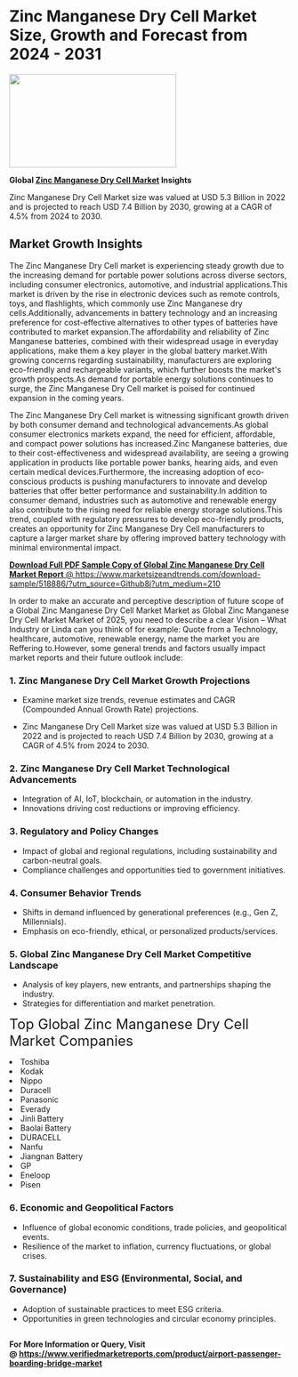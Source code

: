 <H1>Zinc Manganese Dry Cell Market Size, Growth and Forecast from 2024 - 2031</H1><img class="aligncenter size-medium wp-image-584254" src="https://thirdeyenews.in/wp-content/uploads/2024/09/Global-Market-Research-300x168.jpeg" alt="" width="300" height="168" /><p><strong>Global&nbsp;<a href="https://www.marketsizeandtrends.com/download-sample/518886/?utm_source=Github8j?utm_medium=210">Zinc Manganese Dry Cell Market</a> Insights</strong></p><p>Zinc Manganese Dry Cell Market size was valued at USD 5.3 Billion in 2022 and is projected to reach USD 7.4 Billion by 2030, growing at a CAGR of 4.5% from 2024 to 2030.</p><p><h2>Market Growth Insights</h2> <p>The Zinc Manganese Dry Cell market is experiencing steady growth due to the increasing demand for portable power solutions across diverse sectors, including consumer electronics, automotive, and industrial applications.This market is driven by the rise in electronic devices such as remote controls, toys, and flashlights, which commonly use Zinc Manganese dry cells.Additionally, advancements in battery technology and an increasing preference for cost-effective alternatives to other types of batteries have contributed to market expansion.The affordability and reliability of Zinc Manganese batteries, combined with their widespread usage in everyday applications, make them a key player in the global battery market.With growing concerns regarding sustainability, manufacturers are exploring eco-friendly and rechargeable variants, which further boosts the market's growth prospects.As demand for portable energy solutions continues to surge, the Zinc Manganese Dry Cell market is poised for continued expansion in the coming years.</p> <p><a href="download_link_here"></a></p> <p>The Zinc Manganese Dry Cell market is witnessing significant growth driven by both consumer demand and technological advancements.As global consumer electronics markets expand, the need for efficient, affordable, and compact power solutions has increased.Zinc Manganese batteries, due to their cost-effectiveness and widespread availability, are seeing a growing application in products like portable power banks, hearing aids, and even certain medical devices.Furthermore, the increasing adoption of eco-conscious products is pushing manufacturers to innovate and develop batteries that offer better performance and sustainability.In addition to consumer demand, industries such as automotive and renewable energy also contribute to the rising need for reliable energy storage solutions.This trend, coupled with regulatory pressures to develop eco-friendly products, creates an opportunity for Zinc Manganese Dry Cell manufacturers to capture a larger market share by offering improved battery technology with minimal environmental impact.</p> <p><a href="get_more_link_here"></p><p><span class=""><strong>Download Full PDF Sample Copy of Global Zinc Manganese Dry Cell Market Report</strong> @ <a href="https://www.marketsizeandtrends.com/download-sample/518886/?utm_source=Github8j?utm_medium=210" target="_blank">https://www.marketsizeandtrends.com/download-sample/518886/?utm_source=Github8j?utm_medium=210</a></span></p><p>In order to make an accurate and perceptive description of future scope of a Global&nbsp;Zinc Manganese Dry Cell Market Market as Global&nbsp;Zinc Manganese Dry Cell Market Market of 2025, you need to describe a clear Vision &ndash; What Industry or Linda can you think of for example: Quote from a Technology, healthcare, automotive, renewable energy, name the market you are Reffering to.However, some general trends and factors usually impact market reports and their future outlook include:</p><h3>1.&nbsp;<strong>Zinc Manganese Dry Cell Market Growth Projections</strong></h3><ul><li>Examine market size trends, revenue estimates and CAGR (Compounded Annual Growth Rate) projections.</li><li><p>Zinc Manganese Dry Cell Market size was valued at USD 5.3 Billion in 2022 and is projected to reach USD 7.4 Billion by 2030, growing at a CAGR of 4.5% from 2024 to 2030.</p></li></ul><h3>2.&nbsp;<strong>Zinc Manganese Dry Cell Market Technological Advancements</strong></h3><ul><li>Integration of AI, IoT, blockchain, or automation in the industry.</li><li>Innovations driving cost reductions or improving efficiency.</li></ul><h3>3.&nbsp;<strong>Regulatory and Policy Changes</strong></h3><ul><li>Impact of global and regional regulations, including sustainability and carbon-neutral goals.</li><li>Compliance challenges and opportunities tied to government initiatives.</li></ul><h3>4.&nbsp;<strong>Consumer Behavior Trends</strong></h3><ul><li>Shifts in demand influenced by generational preferences (e.g., Gen Z, Millennials).</li><li>Emphasis on eco-friendly, ethical, or personalized products/services.</li></ul><h3>5.&nbsp;<strong>Global Zinc Manganese Dry Cell Market Competitive Landscape</strong></h3><ul><li>Analysis of key players, new entrants, and partnerships shaping the industry.</li><li>Strategies for differentiation and market penetration.</li></ul><p data-pm-slice="1 1 []"><span style="color: inherit; font-family: inherit; font-size: 25px;">Top Global Zinc Manganese Dry Cell Market Companies</span></p><div class="" data-test-id=""><p><li>Toshiba</li><li> Kodak</li><li> Nippo</li><li> Duracell</li><li> Panasonic</li><li> Everady</li><li> Jinli Battery</li><li> Baolai Battery</li><li> DURACELL</li><li> Nanfu</li><li> Jiangnan Battery</li><li> GP</li><li> Eneloop</li><li> Pisen</li></p></div><h3>6.&nbsp;<strong>Economic and Geopolitical Factors</strong></h3><ul><li>Influence of global economic conditions, trade policies, and geopolitical events.</li><li>Resilience of the market to inflation, currency fluctuations, or global crises.</li></ul><h3>7.&nbsp;<strong>Sustainability and ESG (Environmental, Social, and Governance)</strong></h3><ul><li>Adoption of sustainable practices to meet ESG criteria.</li><li>Opportunities in green technologies and circular economy principles.</li></ul><h2><strong style="font-size: 14px;">For More Information or Query, Visit @&nbsp;</strong><a style="background-color: #ffffff; font-size: 14px;" href="https://www.marketsizeandtrends.com/report/zinc-manganese-dry-cell-market/" target="_blank">https://www.verifiedmarketreports.com/product/airport-passenger-boarding-bridge-market</a></h2>